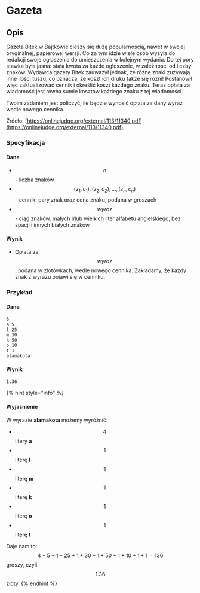 # Gazeta

## Opis

Gazeta Bitek w Bajtkowie cieszy się dużą popularnością, nawet w swojej oryginalnej, papierowej wersji.
Co za tym idzie wiele osób wysyła do redakcji swoje ogłoszenia do umieszczenia w kolejnym wydaniu.
Do tej pory stawka była jasna: stała kwota za każde ogłoszenie, w zależności od liczby znaków.
Wydawca gazety Bitek zauważył jednak, że różne znaki zużywają inne ilości tuszu, co oznacza, że koszt ich druku także się różni!
Postanowił więc zaktualizować cennik i określić koszt każdego znaku. Teraz opłata za wiadomość jest równa sumie kosztów każdego znaku z tej wiadomości.

Twoim zadaniem jest policzyć, ile będzie wynosić opłata za dany wyraz wedle nowego cennika.


Źródło: [https://onlinejudge.org/external/113/11340.pdf](https://onlinejudge.org/external/113/11340.pdf)

### Specyfikacja

#### Dane

* $$n$$ - liczba znaków
* $$(z_1, c_1), (z_2, c_2), ..., (z_n, c_n)$$ - cennik: pary znak oraz cena znaku, podana w groszach
* $$wyraz$$ - ciąg znaków, małych i/lub wielkich liter alfabetu angielskiego, bez spacji i innych białych znaków

#### Wynik

* Opłata za $$wyraz$$, podana w złotówkach, wedle nowego cennika. Zakładamy, że każdy znak z wyrazu pojawi się w cenniku.

### Przykład

#### Dane

```
6
a 5
l 25
m 30
k 50
o 10
t 1
alamakota
```

#### Wynik

```
1.36
```

{% hint style="info" %}
#### Wyjaśnienie

W wyrazie **alamakota** możemy wyróżnić:

* $$4$$ litery **a**
* $$1$$ literę **l**
* $$1$$ literę **m**
* $$1$$ literę **k**
* $$1$$ literę **o**
* $$1$$ literę **t**

Daje nam to:
$$4*5+1*25+1*30+1*50+1*10+1*1=136$$ groszy, czyli $$1.36$$ złoty.
{% endhint %}